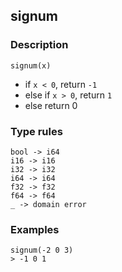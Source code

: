 ## signum

### Description

`signum(x)`

- if `x < 0`, return `-1`
- else if `x > 0`, return `1`
- else return 0

### Type rules

```
bool -> i64
i16 -> i16
i32 -> i32
i64 -> i64
f32 -> f32
f64 -> f64
_ -> domain error
```

### Examples

```
signum(-2 0 3)
> -1 0 1
```

